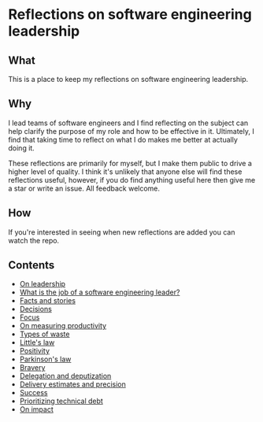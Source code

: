 # Reflections on software engineering leadership

## What

This is a place to keep my reflections on software engineering leadership.

## Why

I lead teams of software engineers and I find reflecting on the subject can help clarify the purpose of my role and how to be effective in it. Ultimately, I find that taking time to reflect on what I do makes me better at actually doing it.

These reflections are primarily for myself, but I make them public to drive a higher level of quality. I think it's unlikely that anyone else will find these reflections useful, however, if you do find anything useful here then give me a star or write an issue. All feedback welcome.

## How

If you're interested in seeing when new reflections are added you can watch the repo.

## Contents

- [On leadership](on-leadership.md)
- [What is the job of a software engineering leader?](what-is-the-job-of-a-software-engineering-leader.md)
- [Facts and stories](facts-and-stories.md)
- [Decisions](decisions.md)
- [Focus](focus.md)
- [On measuring productivity](on-measuring-productivity.md)
- [Types of waste](types-of-waste.md)
- [Little's law](littles-law.md)
- [Positivity](positivity.md)
- [Parkinson's law](parkinsons-law.md)
- [Bravery](bravery.md)
- [Delegation and deputization](delegation-and-deputization.md)
- [Delivery estimates and precision](delivery-estimates-and-precision.md)
- [Success](success.md)
- [Prioritizing technical debt](prioritizing-technical-debt.md)
- [On impact](on-impact.md)
